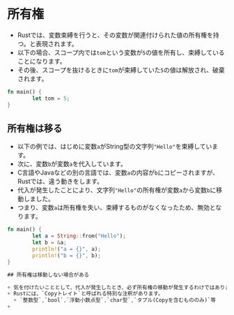 # 所有権

+ Rustでは、変数束縛を行うと、その変数が関連付けられた値の所有権を持つ。と表現されます。
+ 以下の場合、スコープ内では`tom`という変数が`5`の値を所有し、束縛していることになります。
+ その後、スコープを抜けるときに`tom`が束縛していた`5`の値は解放され、破棄されます。

```rust
fn main() {
        let tom = 5;
}
```

## 所有権は移る 

+ 以下の例では、はじめに変数`a`がString型の文字列`"Hello"`を束縛しています。
+ 次に、変数`b`が変数`a`を代入しています。
+ C言語やJavaなどの別の言語では、変数`a`の内容が`b`にコピーされますが、Rustでは、違う動きをします。
+ 代入が発生したことにより、文字列`"Hello"`の所有権が変数`a`から変数`b`に移動しました。
+ つまり、変数`a`は所有権を失い、束縛するものがなくなったため、無効となります。


```rust
fn main() {
        let a = String::from("Hello");
        let b = &a;
        println!("a = {}", a);
        println!("b = {}", b);
}

## 所有権は移動しない場合がある 

+ 気を付けたいこととして、代入が発生したとき、必ず所有権の移動が発生するわけではありません。
+ Rustには、`Copyトレイト`と呼ばれる特別な注釈があります。
  + `整数型`,`bool`,`浮動小数点型`,`char型`,`タプル(Copyを含むもののみ)`等
+ 
